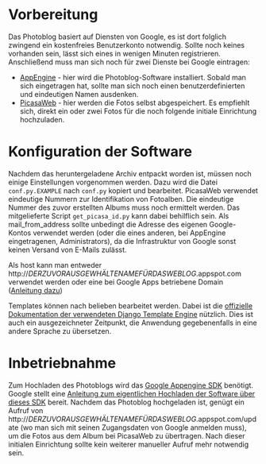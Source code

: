 # Vorbereitung

Das Photoblog basiert auf Diensten von Google, es ist dort folglich zwingend ein kostenfreies Benutzerkonto notwendig. Sollte noch keines vorhanden sein, lässt sich eines in wenigen Minuten registrieren. Anschließend muss man sich noch für zwei Dienste bei Google eintragen:

* [AppEngine](http://appengine.google.com/) - hier wird die Photoblog-Software installiert. Sobald man sich eingetragen hat, sollte man sich noch einen benutzerdefinierten und eindeutigen Namen ausdenken.
* [PicasaWeb](http://picasaweb.google.com) - hier werden die Fotos selbst abgespeichert. Es empfiehlt sich, direkt ein oder zwei Fotos für die noch folgende initiale Einrichtung hochzuladen.

# Konfiguration der Software

Nachdem das heruntergeladene Archiv entpackt worden ist, müssen noch einige Einstellungen vorgenommen werden. Dazu wird die Datei ``conf.py.EXAMPLE`` nach ``conf.py`` kopiert und bearbeitet.  PicasaWeb verwendet eindeutige Nummern zur Identifikation von Fotoalben. Die eindeutige Nummer des zuvor erstellten Albums muss noch ermittelt werden. Das mitgelieferte Script ``get_picasa_id.py`` kann dabei behilflich sein. Als mail_from_address sollte unbedingt die Adresse des eigenen Google-Kontos verwendet werden (oder die eines anderen, bei AppEngine eingetragenen, Administrators), da die Infrastruktur von Google sonst keinen Versand von E-Mails zulässt.

Als host kann man entweder http://_DERZUVORAUSGEWHÄLTENAMEFÜRDASWEBLOG_.appspot.com verwendet werden oder eine bei Google Apps betriebene Domain ([Anleitung dazu](http://code.google.com/appengine/articles/domains.html))

Templates können nach belieben bearbeitet werden. Dabei ist die [offizielle Dokumentation der verwendeten Django Template Engine](http://www.djangoproject.com/documentation/0.96/templates/) nützlich. Dies ist auch ein ausgezeichneter Zeitpunkt, die Anwendung gegebenenfalls in eine andere Sprache zu übersetzen.

# Inbetriebnahme

Zum Hochladen des Photoblogs wird das [Google Appengine SDK](http://code.google.com/intl/de/appengine/downloads.html) benötigt. Google stellt eine [Anleitung zum eigentlichen Hochladen der Software über dieses SDK](http://code.google.com/intl/de/appengine/docs/python/tools/uploadinganapp.html) bereit. Nachdem das Photoblog hochgeladen ist, genügt ein Aufruf von http://_DERZUVORAUSGEWHÄLTENAMEFÜRDASWEBLOG_.appspot.com/update (wo  man sich mit seinen Zugangsdaten von Google anmelden muss), um die Fotos aus dem Album bei PicasaWeb zu übertragen. Nach dieser initialen Einrichtung sollte kein weiterer manueller Aufruf mehr notwendig sein.
